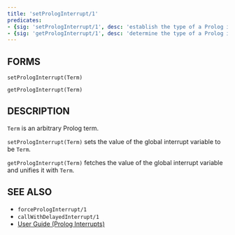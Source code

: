 ```yaml
---
title: 'setPrologInterrupt/1'
predicates:
- {sig: 'setPrologInterrupt/1', desc: 'establish the type of a Prolog interrupt'}
- {sig: 'getPrologInterrupt/1', desc: 'determine the type of a Prolog interrupt'}
---
```


## FORMS

```
setPrologInterrupt(Term)

getPrologInterrupt(Term)
```

## DESCRIPTION

`Term` is an arbitrary Prolog term.

`setPrologInterrupt(Term)` sets the value of the global interrupt variable to be `Term`.

`getPrologInterrupt(Term)` fetches the value of the global interrupt variable and unifies it with `Term`.


## SEE ALSO

- `forcePrologInterrupt/1`
- `callWithDelayedInterrupt/1`
- [User Guide (Prolog Interrupts)](../guide/9-Freeze,-Exceptions,-Events,-Interrupts,-Signals.md)

